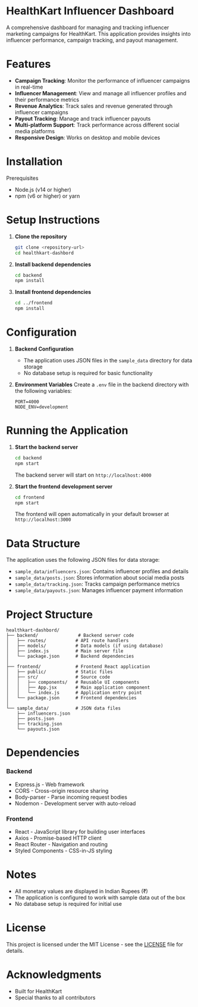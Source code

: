 # HealthKart Influencer Dashboard

A comprehensive dashboard for managing and tracking influencer marketing campaigns for HealthKart. This application provides insights into influencer performance, campaign tracking, and payout management.

# Features

- **Campaign Tracking**: Monitor the performance of influencer campaigns in real-time
- **Influencer Management**: View and manage all influencer profiles and their performance metrics
- **Revenue Analytics**: Track sales and revenue generated through influencer campaigns
- **Payout Tracking**: Manage and track influencer payouts
- **Multi-platform Support**: Track performance across different social media platforms
- **Responsive Design**: Works on desktop and mobile devices

# Installation

 Prerequisites
- Node.js (v14 or higher)
- npm (v6 or higher) or yarn

# Setup Instructions

1. **Clone the repository**
   ```bash
   git clone <repository-url>
   cd healthkart-dashbord
   ```

2. **Install backend dependencies**
   ```bash
   cd backend
   npm install
   ```

3. **Install frontend dependencies**
   ```bash
   cd ../frontend
   npm install
   ```

# Configuration

1. **Backend Configuration**
   - The application uses JSON files in the `sample_data` directory for data storage
   - No database setup is required for basic functionality

2. **Environment Variables**
   Create a `.env` file in the backend directory with the following variables:
   ```
   PORT=4000
   NODE_ENV=development
   ```

# Running the Application

1. **Start the backend server**
   ```bash
   cd backend
   npm start
   ```
   The backend server will start on `http://localhost:4000`

2. **Start the frontend development server**
   ```bash
   cd frontend
   npm start
   ```
   The frontend will open automatically in your default browser at `http://localhost:3000`

# Data Structure

The application uses the following JSON files for data storage:

- `sample_data/influencers.json`: Contains influencer profiles and details
- `sample_data/posts.json`: Stores information about social media posts
- `sample_data/tracking.json`: Tracks campaign performance metrics
- `sample_data/payouts.json`: Manages influencer payment information

# Project Structure

```
healthkart-dashbord/
├── backend/               # Backend server code
│   ├── routes/           # API route handlers
│   ├── models/           # Data models (if using database)
│   ├── index.js          # Main server file
│   └── package.json      # Backend dependencies
│
├── frontend/             # Frontend React application
│   ├── public/           # Static files
│   ├── src/              # Source code
│   │   ├── components/   # Reusable UI components
│   │   ├── App.jsx       # Main application component
│   │   └── index.js      # Application entry point
│   └── package.json      # Frontend dependencies
│
└── sample_data/          # JSON data files
    ├── influencers.json
    ├── posts.json
    ├── tracking.json
    └── payouts.json
```

# Dependencies

### Backend
- Express.js - Web framework
- CORS - Cross-origin resource sharing
- Body-parser - Parse incoming request bodies
- Nodemon - Development server with auto-reload

### Frontend
- React - JavaScript library for building user interfaces
- Axios - Promise-based HTTP client
- React Router - Navigation and routing
- Styled Components - CSS-in-JS styling

# Notes

- All monetary values are displayed in Indian Rupees (₹)
- The application is configured to work with sample data out of the box
- No database setup is required for initial use

# License

This project is licensed under the MIT License - see the [LICENSE](LICENSE) file for details.

# Acknowledgments

- Built for HealthKart
- Special thanks to all contributors
